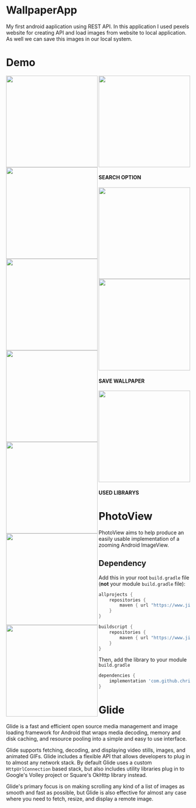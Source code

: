 # WallpaperApp
My first android aaplication using REST API. In this application I used pexels website for creating API and load images from website to local application. As well we can save this images in our local system. 

# Demo

 <img align="left" img src="https://user-images.githubusercontent.com/68688918/141608338-4d4b100f-46e9-4ff4-b36c-e914c48677a5.jpeg" width="250px">
 <img align="left" img src="https://user-images.githubusercontent.com/68688918/141608344-87e6cfc2-e79f-4fb2-9c2b-b09315dbd8ee.jpeg" width="250px">
 <img align="left"img src="https://user-images.githubusercontent.com/68688918/141608491-bd1a9aa9-75c8-45b8-8e1b-782dad61a22f.jpeg" width="250px">
 <img align="LEFT"img src="https://user-images.githubusercontent.com/68688918/141608483-893a9c16-07cb-4abc-beb9-43adff8b6913.jpeg" width="250px">
 <img   img src="https://user-images.githubusercontent.com/68688918/141608488-82512963-b4cb-4509-bfdd-babfb4639fd2.jpeg" width="250px">



 #### SEARCH OPTION
 
 <img  img align="left" src="https://user-images.githubusercontent.com/68688918/141609108-a2e61b06-994d-4ff0-8d3b-dd6e32c5f6e1.jpeg" width="250px">
 <img   img src="https://user-images.githubusercontent.com/68688918/141609109-cd5623bb-cf6d-4c4b-8964-7cd923c36673.jpeg" width="250px">
 <img align="left" img src="https://user-images.githubusercontent.com/68688918/141609111-89b465bf-69ea-4b16-b2d9-d2ebcd8f6da2.jpeg" width="250px">
 <img  img src="https://user-images.githubusercontent.com/68688918/141609112-5c102772-b078-4bb3-bec7-c9acb937bf3c.jpeg" width="250px">


 #### SAVE WALLPAPER
 
 <img  img align="left" src="https://user-images.githubusercontent.com/68688918/141609392-363af117-2565-4cb6-be2c-49c15e501922.jpeg" width="250px">
 <img   img src="https://user-images.githubusercontent.com/68688918/141609396-4fbd0b2c-563b-437f-8845-4403f90d8945.jpeg" width="250px">


#### USED LIBRARYS
# PhotoView
PhotoView aims to help produce an easily usable implementation of a zooming Android ImageView.

## Dependency

Add this in your root `build.gradle` file (**not** your module `build.gradle` file):

```gradle
allprojects {
    repositories {
        maven { url "https://www.jitpack.io" }
    }
}

buildscript {
    repositories {
        maven { url "https://www.jitpack.io" }
    }	
}
```

Then, add the library to your module `build.gradle`
```gradle
dependencies {
    implementation 'com.github.chrisbanes:PhotoView:latest.release.here'
}
```
Glide
=====

Glide is a fast and efficient open source media management and image loading framework for Android that wraps media
decoding, memory and disk caching, and resource pooling into a simple and easy to use interface.

Glide supports fetching, decoding, and displaying video stills, images, and animated GIFs. Glide includes a flexible API
that allows developers to plug in to almost any network stack. By default Glide uses a custom `HttpUrlConnection` based
stack, but also includes utility libraries plug in to Google's Volley project or Square's OkHttp library instead.

Glide's primary focus is on making scrolling any kind of a list of images as smooth and fast as possible, but Glide is
also effective for almost any case where you need to fetch, resize, and display a remote image.

